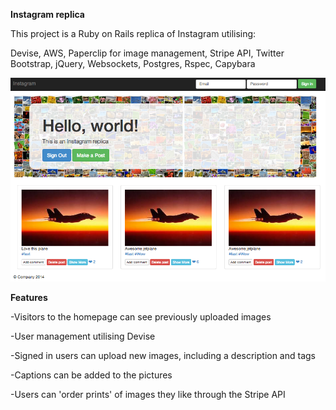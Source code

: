**Instagram replica**

This project is a Ruby on Rails replica of Instagram utilising:

Devise, AWS, Paperclip for image management, Stripe API, Twitter Bootstrap, jQuery, Websockets, Postgres, Rspec, Capybara

![](app/assets/images/screenshot.png)

**Features**

-Visitors to the homepage can see previously uploaded images

-User management utilising Devise

-Signed in users can upload new images, including a description and tags

-Captions can be added to the pictures

-Users can 'order prints' of images they like through the Stripe API